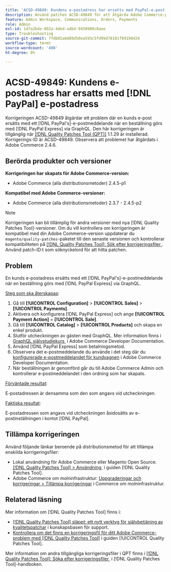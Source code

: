 ```yaml
---
title: 'ACSD-49849: Kundens e-postadress har ersatts med PayPal-e-post'
description: Använd patchen ACSD-49849 för att åtgärda Adobe Commerce-problemet där kundens e-post ersattes med PayPal-e-post när en beställning gjordes med PayPal Express via GraphQL.
feature: Admin Workspace, Communications, Orders, Payments
role: Admin
exl-id: 1d7a2bde-892a-4ded-a4b4-9450989c8aee
type: Troubleshooting
source-git-commit: 7fdb02a6d89d50ea593c5fd99d78101f89198424
workflow-type: tm+mt
source-wordcount: '408'
ht-degree: 0%

---
```


# ACSD-49849: Kundens e-postadress har ersatts med [!DNL PayPal] e-postadress

Korrigeringen ACSD-49849 åtgärdar ett problem där en kunds e-post ersätts med ett [!DNL PayPal's]-e-postmeddelande när en beställning görs med [!DNL PayPal Express] via GraphQL. Den här korrigeringen är tillgänglig när [[!DNL Quality Patches Tool (QPT)]](https://experienceleague.adobe.com/sv/docs/commerce-operations/tools/quality-patches-tool/quality-patches-tool-to-self-serve-quality-patches) 1.1.29 är installerad. Korrigerings-ID är ACSD-49849. Observera att problemet har åtgärdats i Adobe Commerce 2.4.6.

## Berörda produkter och versioner

**Korrigeringen har skapats för Adobe Commerce-version:**

* Adobe Commerce (alla distributionsmetoder) 2.4.5-p1

**Kompatibel med Adobe Commerce-versioner:**

* Adobe Commerce (alla distributionsmetoder) 2.3.7 - 2.4.5-p2

>[!NOTE]
>
>Korrigeringen kan bli tillämplig för andra versioner med nya [!DNL Quality Patches Tool]-versioner. Om du vill kontrollera om korrigeringen är kompatibel med din Adobe Commerce-version uppdaterar du `magento/quality-patches`-paketet till den senaste versionen och kontrollerar kompatibiliteten på [[!DNL Quality Patches Tool]: Sök efter korrigeringsfiler &#x200B;](https://experienceleague.adobe.com/tools/commerce-quality-patches/index.html?lang=sv-SE). Använd patch-ID:t som söknyckelord för att hitta patchen.

## Problem

En kunds e-postadress ersätts med ett [!DNL PayPal's]-e-postmeddelande när en beställning görs med [!DNL PayPal Express] via GraphQL.

<u>Steg som ska återskapas</u>:

1. Gå till **[!UICONTROL Configuration]** > **[!UICONTROL Sales]** > **[!UICONTROL Payments]**.
1. Aktivera och konfigurera [!DNL PayPal Express] och ange **[!UICONTROL Payment Action]** = **[!UICONTROL Sale]**.
1. Gå till **[!UICONTROL Catalog]** > **[!UICONTROL Products]** och skapa en enkel produkt.
1. Slutför utcheckningen av gästen med GraphQL. Mer information finns i [GraphQL självstudiekurs &#x200B;](https://developer.adobe.com/commerce/webapi/graphql/tutorials/checkout/) i Adobe Commerce Developer Documentation.
1. Använd [!DNL PayPal Express] som betalningsmetod.
1. Observera det e-postmeddelande du använde i det steg där du [konfigurerade e-postmeddelandet för kundvagnen](https://developer.adobe.com/commerce/webapi/graphql/tutorials/checkout/set-email-address/) i Adobe Commerce Developer Documentation.
1. När beställningen är genomförd går du till Adobe Commerce Admin och kontrollerar e-postmeddelandet i den ordning som har skapats.

<u>Förväntade resultat</u>:

E-postadressen är densamma som den som angavs vid utcheckningen.

<u>Faktiska resultat</u>:

E-postadressen som angavs vid utcheckningen åsidosätts av e-postinställningen i kontot [!DNL PayPal].

## Tillämpa korrigeringen

Använd följande länkar beroende på distributionsmetod för att tillämpa enskilda korrigeringsfiler:

* Lokal användning för Adobe Commerce eller Magento Open Source: [[!DNL Quality Patches Tool] > Användning &#x200B;](/help/tools/quality-patches-tool/usage.md) i guiden [!DNL Quality Patches Tool].
* Adobe Commerce om molninfrastruktur: [Uppgraderingar och korrigeringar > Tillämpa korrigeringar](https://experienceleague.adobe.com/docs/commerce-cloud-service/user-guide/develop/upgrade/apply-patches.html?lang=sv-SE) i Commerce om molninfrastruktur.

## Relaterad läsning

Mer information om [!DNL Quality Patches Tool] finns i:

* [[!DNL Quality Patches Tool] släppt: ett nytt verktyg för självbetjäning av kvalitetspatchar](https://experienceleague.adobe.com/sv/docs/commerce-operations/tools/quality-patches-tool/quality-patches-tool-to-self-serve-quality-patches) i kunskapsbasen för support.
* [Kontrollera om det finns en korrigeringsfil för ditt Adobe Commerce-problem med  [!DNL Quality Patches Tool]](/help/tools/quality-patches-tool/patches-available-in-qpt/check-patch-for-magento-issue-with-magento-quality-patches.md) i guiden [!UICONTROL Quality Patches Tool].


Mer information om andra tillgängliga korrigeringsfiler i QPT finns i [[!DNL Quality Patches Tool]: Söka efter korrigeringsfiler &#x200B;](https://experienceleague.adobe.com/tools/commerce-quality-patches/index.html?lang=sv-SE) i [!DNL Quality Patches Tool]-handboken.

